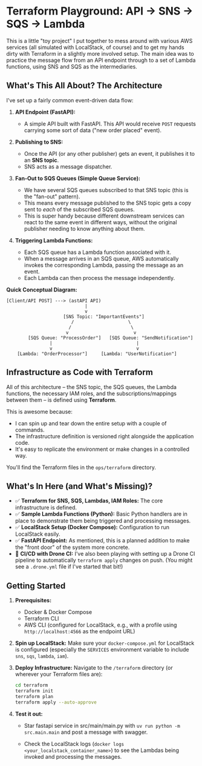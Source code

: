 # Terraform Playground: API -> SNS -> SQS -> Lambda

This is a little "toy project" I put together to mess around with various AWS services (all simulated with LocalStack, of course) and to get my hands dirty with Terraform in a slightly more involved setup. The main idea was to practice the message flow from an API endpoint through to a set of Lambda functions, using SNS and SQS as the intermediaries.


## What's This All About? The Architecture

I've set up a fairly common event-driven data flow:

1.  **API Endpoint (FastAPI):**
    *   A simple API built with FastAPI. This API would receive `POST` requests carrying some sort of data ("new order placed" event).

2.  **Publishing to SNS:**
    *   Once the API (or any other publisher) gets an event, it publishes it to an **SNS topic**.
    *   SNS acts as a message dispatcher.

3.  **Fan-Out to SQS Queues (Simple Queue Service):**
    *   We have several SQS queues subscribed to that SNS topic (this is the "fan-out" pattern).
    *   This means every message published to the SNS topic gets a copy sent to *each* of the subscribed SQS queues.
    *   This is super handy because different downstream services can react to the same event in different ways, without the original publisher needing to know anything about them.

4.  **Triggering Lambda Functions:**
    *   Each SQS queue has a Lambda function associated with it.
    *   When a message arrives in an SQS queue, AWS automatically invokes the corresponding Lambda, passing the message as an event.
    *   Each Lambda can then process the message independently.

**Quick Conceptual Diagram:**

```
[Client/API POST] ---> (astAPI API)
                             |
                             v
                     [SNS Topic: "ImportantEvents"]
                        /                    \
                       /                      \
                      v                        v
        [SQS Queue: "ProcessOrder"]   [SQS Queue: "SendNotification"]
                |                               |
                v                               v
    [Lambda: "OrderProcessor"]     [Lambda: "UserNotification"]
```


## Infrastructure as Code with Terraform

All of this architecture – the SNS topic, the SQS queues, the Lambda functions, the necessary IAM roles, and the subscriptions/mappings between them – is defined using **Terraform**.

This is awesome because:
*   I can spin up and tear down the entire setup with a couple of commands.
*   The infrastructure definition is versioned right alongside the application code.
*   It's easy to replicate the environment or make changes in a controlled way.

You'll find the Terraform files in the `ops/terraform` directory.

## What's In Here (and What's Missing)?

*   ✅ **Terraform for SNS, SQS, Lambdas, IAM Roles:** The core infrastructure is defined.
*   ✅ **Sample Lambda Functions (Python):** Basic Python handlers are in place to demonstrate them being triggered and processing messages.
*   ✅ **LocalStack Setup (Docker Compose):** Configuration to run LocalStack easily.
*   ✅ **FastAPI Endpoint:** As mentioned, this is a planned addition to make the "front door" of the system more concrete.
*   🚧 **CI/CD with Drone CI:** I've also been playing with setting up a Drone CI pipeline to automatically `terraform apply` changes on push. (You might see a `.drone.yml` file if I've started that bit!)

## Getting Started

1.  **Prerequisites:**
    *   Docker & Docker Compose
    *   Terraform CLI
    *   AWS CLI (configured for LocalStack, e.g., with a profile using `http://localhost:4566` as the endpoint URL)
2.  **Spin up LocalStack:**
    Make sure your `docker-compose.yml` for LocalStack is configured (especially the `SERVICES` environment variable to include `sns`, `sqs`, `lambda`, `iam`).
    
3.  **Deploy Infrastructure:**
    Navigate to the `/terraform` directory (or wherever your Terraform files are):
    ```bash
    cd terraform
    terraform init
    terraform plan
    terraform apply --auto-approve
    ```
4.  **Test it out:**
    *   Star fastapi service in src/main/main.py with `uv run python -m src.main.main` and post a message with swagger.

    *   Check the LocalStack logs (`docker logs <your_localstack_container_name>`) to see the Lambdas being invoked and processing the messages.